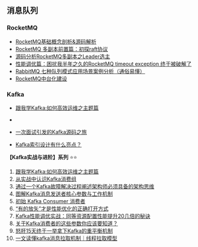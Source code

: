 ## 消息队列


### RocketMQ

* [RocketMQ基础概念剖析&源码解析](https://my.oschina.net/leonsh/blog/4995007)
* [RocketMQ 多副本前置篇：初探raft协议](https://mp.weixin.qq.com/s?__biz=MzIzNzgyMjYxOQ==&mid=2247484393&idx=1&sn=117208f86616ce7793d84fbe80c5ec5b&scene=21#wechat_redirect)
* [源码分析RocketMQ多副本之Leader选主](https://mp.weixin.qq.com/s?__biz=MzIzNzgyMjYxOQ==&mid=2247484399&idx=1&sn=7fc8c42c8f3062ba83618c9d6577e95a&scene=21#wechat_redirect)
* [性能调优篇：困扰我半年之久的RocketMQ timeout exception 终于被破解了](https://mp.weixin.qq.com/s/W4Dst8IPzDGPBB41cybAPg)
* [RabbitMQ 七种队列模式应用场景案例分析（通俗易懂）](https://mp.weixin.qq.com/s/nY7t5hOLqufW0ixpc8OgiQ)
* [RocketMQ中台化建设](https://mp.weixin.qq.com/s/k4phQMgFKBs05VgMaQiPNQ)






### Kafka

* [跟我学Kafka:如何高效运维之主题篇](https://mp.weixin.qq.com/s/gI3mKVYN11sECWoOGwjxBg)
* 
* [一次面试引发的Kafka源码之旅](https://juejin.cn/post/6844904200342618120)

* [Kafka索引设计有什么亮点？](https://juejin.cn/post/6845166891250499592)

**【Kafka实战与进阶】系列** ⭐⭐
1. [跟我学Kafka:如何高效运维之主题篇](https://mp.weixin.qq.com/s?__biz=MzIzNzgyMjYxOQ==&mid=2247486517&idx=1&sn=4c75232ea897d07646ed1e536eb15371)
2. [从实战中认识Kafka消费组](https://mp.weixin.qq.com/s?__biz=MzIzNzgyMjYxOQ==&mid=2247486639&idx=1&sn=9ae7dce26afc4a2ab75718596c9d846d)
3. [通过一个Kafka故障解决过程阐述架构师必须具备的架构思维](https://mp.weixin.qq.com/s?__biz=MzIzNzgyMjYxOQ==&mid=2247486692&idx=1&sn=77cb091b9b8095bd162c09472d33a5fb)
4. [图解Kafka消息发送者核心参数与工作机制](https://mp.weixin.qq.com/s?__biz=MzIzNzgyMjYxOQ==&mid=2247486735&idx=1&sn=8cb42efc5ec3e6bf53d1aaa8ec642928)
5. [初始 Kafka Consumer 消费者](https://mp.weixin.qq.com/s?__biz=MzIzNzgyMjYxOQ==&mid=2247484509&idx=1&sn=12570192a3b916d5de2631068fb8b8c1)
6. [“有的放矢”才是性能优化的正确打开方式](https://mp.weixin.qq.com/s?__biz=MzIzNzgyMjYxOQ==&mid=2247486789&idx=1&sn=3f192b256b12d5452d7dcd781d01aa80)
7. [Kafka性能调优实战：同等资源配置性能提升20几倍的秘诀](https://mp.weixin.qq.com/s?__biz=MzIzNzgyMjYxOQ==&mid=2247486883&idx=1&sn=eb36c5f29427f2b7b98c64e6677e38fd)
8. [关于Kafka消费者的这些参数你应该要知道？](https://mp.weixin.qq.com/s?__biz=MzIzNzgyMjYxOQ==&mid=2247486912&idx=1&sn=82ec628ccc7f9d0ac0e1186cc8279afa)
9. [怒肝15天终于一举拿下Kafka的重平衡机制](https://mp.weixin.qq.com/s?__biz=MzIzNzgyMjYxOQ==&mid=2247486967&idx=1&sn=4c518411de7debc3b6b2233e6e5aae01)
10. [一文读懂kafka消息拉取机制｜线程拉取模型](https://mp.weixin.qq.com/s?__biz=MzIzNzgyMjYxOQ==&mid=2247487004&idx=1&sn=a8356845c921a1830e832e6baa712d2f)

